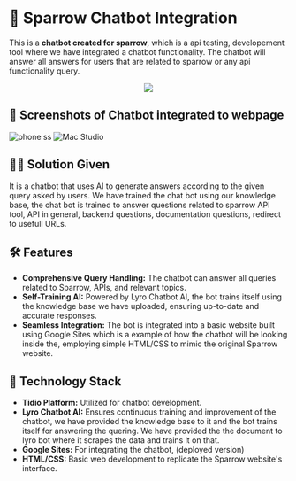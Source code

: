 # 🚀 Sparrow Chatbot Integration

This is a **chatbot created for sparrow**, which is a api testing, developement tool where we have integrated a chatbot functionality. The chatbot will answer all answers for users that are related to sparrow or any api functionality query.

<div align="center">
  <div>
    <a href="https://www.loom.com/share/974dd55b0c304ce1b042d9874d60b80c">
      <img style="max-width:300px;" src="https://cdn.loom.com/sessions/thumbnails/974dd55b0c304ce1b042d9874d60b80c-with-play.gif">
    </a>
  </div>
</div>

## 📌 Screenshots of Chatbot integrated to webpage
![phone ss](https://github.com/user-attachments/assets/abba558f-fc7c-4300-9644-6b5772c02087)
![Mac Studio](https://github.com/user-attachments/assets/59784cc4-2337-40ab-a5d6-fefa922ba7d1)



## 👨‍🔧 Solution Given 

It is a chatbot that uses AI to generate answers according to the given query asked by users. We have trained the chat bot using our knowledge base, the chat bot is trained to answer questions related to sparrow API tool, API in general, backend questions, documentation questions, redirect to usefull URLs.


## 🛠 Features

- **Comprehensive Query Handling:** The chatbot can answer all queries related to Sparrow, APIs, and relevant topics.
- **Self-Training AI:** Powered by Lyro Chatbot AI, the bot trains itself using the knowledge base we have uploaded, ensuring up-to-date and accurate responses.
- **Seamless Integration:** The bot is integrated into a basic website built using Google Sites which is a example of how the chatbot will be looking inside the, employing simple HTML/CSS to mimic the original Sparrow website.

## 🚧 Technology Stack

- **Tidio Platform:** Utilized for chatbot development.
- **Lyro Chatbot AI:** Ensures continuous training and improvement of the chatbot, we have provided the knowledge base to it and the bot trains itself for answering the quering. We have provided the the document to lyro bot where it scrapes the data and trains it on that. 
- **Google Sites:** For integrating the chatbot, (deployed version)
- **HTML/CSS:** Basic web development to replicate the Sparrow website's interface.



